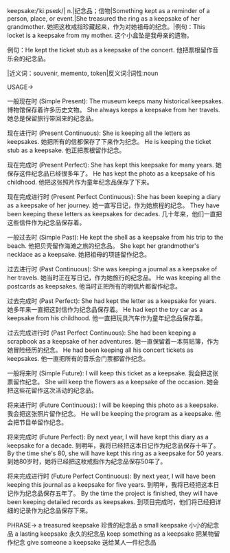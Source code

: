 keepsake:/ˈkiːpseɪk/| n.|纪念品；信物|Something kept as a reminder of a person, place, or event.|She treasured the ring as a keepsake of her grandmother. 她把这枚戒指珍藏起来，作为对她祖母的纪念。|例句：This locket is a keepsake from my mother. 这个小盒坠是我母亲的遗物。

例句：He kept the ticket stub as a keepsake of the concert. 他把票根留作音乐会的纪念品。

|近义词：souvenir, memento, token|反义词:|词性:noun


USAGE->

一般现在时 (Simple Present):
The museum keeps many historical keepsakes.  博物馆保存着许多历史文物。
She always keeps a keepsake from her travels. 她总是保留旅行带回来的纪念品。

现在进行时 (Present Continuous):
She is keeping all the letters as keepsakes. 她把所有的信都保存了下来作为纪念。
He is keeping the ticket stub as a keepsake. 他正把票根留作纪念。


现在完成时 (Present Perfect):
She has kept this keepsake for many years. 她保存这件纪念品已经很多年了。
He has kept the photo as a keepsake of his childhood. 他把这张照片作为童年纪念品保存了下来。


现在完成进行时 (Present Perfect Continuous):
She has been keeping a diary as a keepsake of her journey. 她一直写日记，作为她旅程的纪念。
They have been keeping these letters as keepsakes for decades. 几十年来，他们一直把这些信件作为纪念品保存着。


一般过去时 (Simple Past):
He kept the shell as a keepsake from his trip to the beach. 他把贝壳留作海滩之旅的纪念品。
She kept her grandmother's necklace as a keepsake. 她把祖母的项链留作纪念。


过去进行时 (Past Continuous):
She was keeping a journal as a keepsake of her travels. 她当时正在写日记，作为她旅行的纪念品。
He was keeping all the postcards as keepsakes. 他当时正把所有的明信片都留作纪念。


过去完成时 (Past Perfect):
She had kept the letter as a keepsake for years. 她多年来一直把这封信作为纪念品保存着。
He had kept the toy car as a keepsake from his childhood. 他一直把玩具汽车作为童年纪念品保存着。


过去完成进行时 (Past Perfect Continuous):
She had been keeping a scrapbook as a keepsake of her adventures. 她一直保留着一本剪贴簿，作为她冒险经历的纪念。
He had been keeping all his concert tickets as keepsakes. 他一直把所有的音乐会门票都留作纪念。


一般将来时 (Simple Future):
I will keep this ticket as a keepsake. 我会把这张票留作纪念。
She will keep the flowers as a keepsake of the occasion. 她会把这些花留作这次活动的纪念品。


将来进行时 (Future Continuous):
I will be keeping this photo as a keepsake. 我会把这张照片留作纪念。
He will be keeping the program as a keepsake. 他会把节目单留作纪念。


将来完成时 (Future Perfect):
By next year, I will have kept this diary as a keepsake for a decade. 到明年，我将已经把这本日记作为纪念品保存十年了。
By the time she's 80, she will have kept this ring as a keepsake for 50 years. 到她80岁时，她将已经把这枚戒指作为纪念品保存50年了。


将来完成进行时 (Future Perfect Continuous):
By next year, I will have been keeping this journal as a keepsake for five years. 到明年，我将已经把这本日记作为纪念品保存五年了。
By the time the project is finished, they will have been keeping detailed records as keepsakes. 到项目完成时，他们将已经把详细的记录作为纪念品保存下来。




PHRASE->
a treasured keepsake 珍贵的纪念品
a small keepsake 小小的纪念品
a lasting keepsake 永久的纪念品
keep something as a keepsake 把某物留作纪念
give someone a keepsake 送给某人一件纪念品
